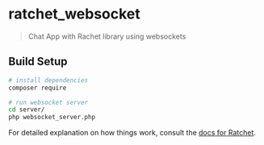 # ratchet_websocket

> Chat App with Rachet library using websockets

## Build Setup

``` bash
# install dependencies
composer require

# run websocket server
cd server/
php websocket_server.php

```

For detailed explanation on how things work, consult the [docs for Ratchet](http://socketo.me/).
